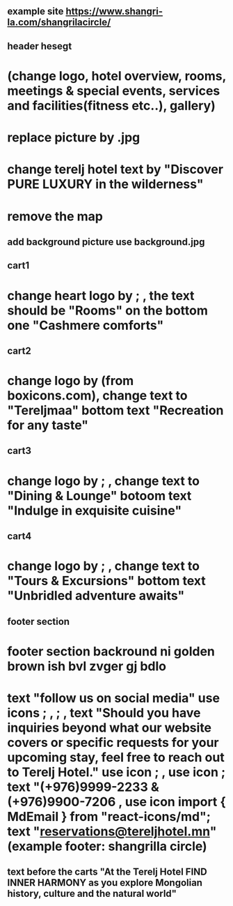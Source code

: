 ## example site https://www.shangri-la.com/shangrilacircle/
## header hesegt  
# (change logo, hotel overview, rooms, meetings & special events, services and facilities(fitness etc..), gallery)
# replace picture by .jpg
# change terelj hotel text by "Discover PURE LUXURY in the wilderness"
# remove the map
## add background picture use background.jpg
## cart1
# change heart logo by <i class="fa-regular fa-bed"></i>;  , the text should be "Rooms"  on the bottom one "Cashmere comforts"
## cart2
# change logo by <box-icon name='spa'></box-icon> (from boxicons.com),  change text to "Tereljmaa" bottom text "Recreation for any taste"
## cart3
# change logo by <i class="fa-regular fa-utensils"></i>;   , change text to "Dining & Lounge" botoom text "Indulge in exquisite cuisine"
## cart4
# change logo by <i class="fa-light fa-route"></i>;  , change text to "Tours & Excursions" bottom text "Unbridled adventure awaits"
## footer section
# footer section backround ni golden brown ish bvl zvger gj bdlo
# text "follow us on social media" use icons <i class="fa-brands fa-facebook"></i>;   ,   <i class="fa-brands fa-square-instagram"></i>;   ,    text "Should you have inquiries beyond what our website covers or specific requests for your upcoming stay, feel free to reach out to Terelj Hotel." use icon <i class="fa-regular fa-address-card"></i>; ,    use icon <i class="fa-solid fa-headset"></i>;    text "(+976)9999-2233 & (+976)9900-7206  ,    use icon  import { MdEmail } from "react-icons/md";  text "reservations@tereljhotel.mn"          (example footer: shangrilla circle)

## text before the carts "At the Terelj Hotel FIND INNER HARMONY as you explore Mongolian history, culture and the natural world"